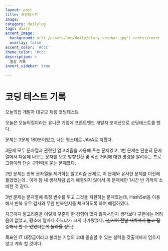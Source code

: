 ```yaml
---
layout: post
title: 코딩테스트
image: 
category: dailylog
tags: diary
accent_image: 
  background: url('/assets/img/daily/diary_sidebar.jpg') center/cover
  overlay: false
accent_color: '#ccc'
theme_color: '#ccc'
description: >
  일상 기록
invert_sidebar: true

---
```


# 코딩 테스트 기록

오늘의집 개발자 대규모 채용 코딩테스트

오늘은 오늘의집이라는 유니콘 기업에 프론트엔드 개발자 포지션으로 코딩테스트를 했다.

문제는 3문제 180분이었고, 나는 평소대로 JAVA로 치뤘다.

3문제 모두 문자열과 관련된 알고리즘을 사용해 푸는 문제였고, 1번 문제는 단순히 문자열에서 다음에 나오는 문자를 보고 방향전환 및 직진 거리에 대한 명령을 알려주는 프로그램이라 단순 구현력을 묻는 문제였다.

2번 문제는 반복 문자열을 제거하는 알고리즘 문제로, 이 문제와 유사한 문제를 이전에 풀었었는데.. 이게 참 내 생각처럼 쉽게 해결되지 않아서 이 문제에만 1시간 반 가까이 소비한 것 같다.

3번 문제는 문자열에 특정 변수를 두고 그것을 치환하는 문제였는데, HashSet을 이용해서 반복 유무 검사와 무한 반복인지를 체크하도록 하여 해결하였다.

지금까지 알고리즘을 이렇게 꾸준히 한 경험이 많지 않아서인지 생각보다 구현에는 어려움이 없었고, 평소에 얼마나 하느냐가 크게 다가왔었다. ~~(심지어 전날 새벽까지 놀고 집중해서 할 수 있었다는게 놀라울 정도)~~

목표인 IT 대장급이라고 불리는 기업의 코테 올솔할 수 있는 실력을 갖출때까지 멈추지 않고 계속 할 것이다.